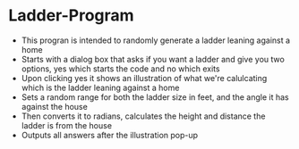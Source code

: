 # Ladder-Program

*  This progran is intended to randomly generate a ladder leaning against a home
*  Starts with a dialog box that asks if you want a ladder and give you two options, yes which starts the code and no which exits
*  Upon clicking yes it shows an illustration of what we're calulcating which is the ladder leaning against a home
*  Sets a random range for both the ladder size in feet, and the angle it has against the house
*  Then converts it to radians, calculates the height and distance the ladder is from the house
*  Outputs all answers after the illustration pop-up
